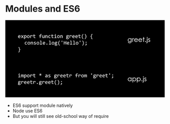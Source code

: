 # Modules and ES6



![ES6 support module natively](../imgs/ES6SupportModuleNatively.png)

+ ES6 support module natively
+ Node use ES6
+ But you will still see old-school way of require
